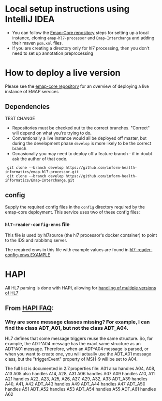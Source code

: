 # Local setup instructions using IntelliJ IDEA

- You can follow the [Emap-Core repository](https://github.com/inform-health-informatics/Emap-Core/)
  steps for setting up a local instance, cloning `emap-hl7-processor` and `Emap-Interchange`
  and adding their maven `pom.xml` files.
- If you are creating a directory only for hl7 processing, then you don't need to set up annotation preprocessing

# How to deploy a live version

Please see the [emap-core repository](https://github.com/inform-health-informatics/Emap-Core/)
for an overview of deploying a live instance of EMAP services

## Dependencies

TEST CHANGE

- Repositories must be checked out to the correct branches.
  "Correct" will depend on what you're trying to do.
- Conventionally a live instance would all be deployed off master,
  but during the development phase `develop` is more likely to be the correct branch.
- Occasionally you may need to deploy off a feature branch -
  if in doubt ask the author of that code.

```shell script
 git clone --branch develop https://github.com/inform-health-informatics/emap-hl7-processor.git
 git clone --branch develop https://github.com/inform-health-informatics/Emap-Interchange.git
```

## config

Supply the required config files in the `config` directory required by the emap-core deployment. This service uses two
of these config files:

### `hl7-reader-config-envs` file

This file is used by hl7source (the hl7 processor's docker container) to point to the IDS and rabbitmq server.

The required envs in this file with example values are found in
[hl7-reader-config-envs.EXAMPLE](hl7-reader-config-envs.EXAMPLE)

# HAPI

All HL7 parsing is done with HAPI, allowing for [handling of multiple versions of HL7](https://hapifhir.github.io/hapi-hl7v2/xref/ca/uhn/hl7v2/examples/HandlingMultipleVersions.html)

## From [HAPI FAQ](https://hapifhir.github.io/hapi-hl7v2/hapi-faq.html ): 

### Why are some message classes missing? For example, I can find the class ADT_A01, but not the class ADT_A04.

HL7 defines that some message triggers reuse the same structure. So, for example,
the ADT^A04 message has the exact same structure as an ADT^A01 message. Therefore,
when an ADT^A04 message is parsed, or when you want to create one, you will actually
use the ADT_A01 message class, but the "triggerEvent" property of MSH-9 will be set to A04.


The full list is documented in 2.7.properties file:
A01 also handles A04, A08, A13
A05 also handles A14, A28, A31
A06 handles A07
A09 handles A10, A11
A21 handles A22, A23, A25, A26, A27, A29, A32, A33
ADT_A39 handles A40, A41, A42
ADT_A43 handles A49
ADT_A44 handles A47
ADT_A50 handles A51
ADT_A52 handles A53
ADT_A54 handles A55
ADT_A61 handles A62
